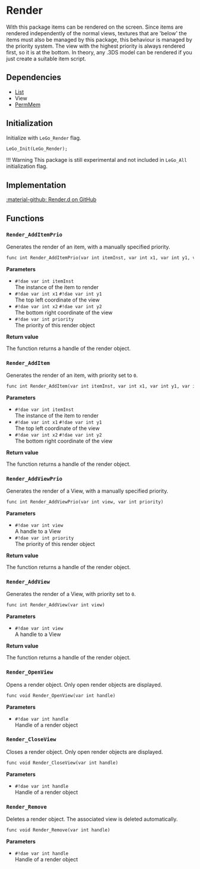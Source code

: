 # Render
With this package items can be rendered on the screen. Since items are rendered independently of the normal views, textures that are 'below' the items must also be managed by this package, this behaviour is managed by the priority system. The view with the highest priority is always rendered first, so it is at the bottom. In theory, any .3DS model can be rendered if you just create a suitable item script.
## Dependencies

- [List](../tools/list.md)
- View
- [PermMem](../tools/permmem.md)

## Initialization
Initialize with `LeGo_Render` flag.
```dae
LeGo_Init(LeGo_Render);
```

!!! Warning
    This package is still experimental and not included in `LeGo_All` initialization flag.

## Implementation
[:material-github: Render.d on GitHub](https://github.com/Lehona/LeGo/blob/dev/Render.d)

## Functions

### `Render_AddItemPrio`
Generates the render of an item, with a manually specified priority.
```dae
func int Render_AddItemPrio(var int itemInst, var int x1, var int y1, var int x2, var int y2, var int priority)
```
**Parameters**

- `#!dae var int itemInst`  
    The instance of the item to render
- `#!dae var int x1` `#!dae var int y1`  
    The top left coordinate of the view
- `#!dae var int x2` `#!dae var int y2`  
    The bottom right coordinate of the view
- `#!dae var int priority`  
    The priority of this render object

**Return value**

The function returns a handle of the render object.

### `Render_AddItem`
Generates the render of an item, with priority set to `0`.
```dae
func int Render_AddItem(var int itemInst, var int x1, var int y1, var int x2, var int y2)
```
**Parameters**

- `#!dae var int itemInst`  
    The instance of the item to render
- `#!dae var int x1` `#!dae var int y1`  
    The top left coordinate of the view
- `#!dae var int x2` `#!dae var int y2`  
    The bottom right coordinate of the view

**Return value**

The function returns a handle of the render object.

### `Render_AddViewPrio`
Generates the render of a View, with a manually specified priority.
```dae
func int Render_AddViewPrio(var int view, var int priority)
```
**Parameters**

- `#!dae var int view`  
    A handle to a View
- `#!dae var int priority`  
    The priority of this render object

**Return value**

The function returns a handle of the render object.

### `Render_AddView`
Generates the render of a View, with priority set to `0`.
```dae
func int Render_AddView(var int view)
```
**Parameters**

- `#!dae var int view`  
    A handle to a View

**Return value**

The function returns a handle of the render object.

### `Render_OpenView`
Opens a render object. Only open render objects are displayed.
```dae
func void Render_OpenView(var int handle)
```
**Parameters**

- `#!dae var int handle`  
    Handle of a render object

### `Render_CloseView`
Closes a render object. Only open render objects are displayed.
```dae
func void Render_CloseView(var int handle)
```
**Parameters**

- `#!dae var int handle`  
    Handle of a render object

### `Render_Remove`
Deletes a render object. The associated view is deleted automatically.
```dae
func void Render_Remove(var int handle)
```
**Parameters**

- `#!dae var int handle`  
    Handle of a render object
